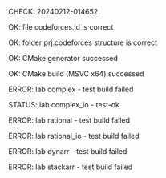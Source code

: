 CHECK: 20240212-014652
OK: file codeforces.id is correct
OK: folder prj.codeforces structure is correct
OK: CMake generator successed
OK: CMake build (MSVC x64) successed
ERROR: lab complex - test build failed
STATUS: lab complex_io - test-ok
ERROR: lab rational - test build failed
ERROR: lab rational_io - test build failed
ERROR: lab dynarr - test build failed
ERROR: lab stackarr - test build failed
